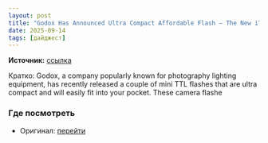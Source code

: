 ```yaml
---
layout: post
title: "Godox Has Announced Ultra Compact Affordable Flash – The New iT20/iT22"
date: 2025-09-14
tags: [дайджест]
---
```


**Источник:** [ссылка](https://www.lightstalking.com/godox-it20-it22/)

Кратко: Godox, a company popularly known for photography lighting equipment, has recently released a couple of mini TTL flashes that are ultra compact and will easily fit into your pocket. These camera flashe

### Где посмотреть
- Оригинал: [перейти]({link})

